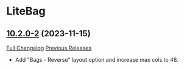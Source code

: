 # LiteBag

## [10.2.0-2](https://github.com/xod-wow/LiteBag/tree/10.2.0-2) (2023-11-15)
[Full Changelog](https://github.com/xod-wow/LiteBag/compare/10.2.0-1...10.2.0-2) [Previous Releases](https://github.com/xod-wow/LiteBag/releases)

- Add "Bags - Reverse" layout option and increase max cols to 48.  
